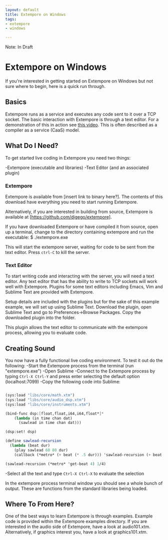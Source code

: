```yaml
---
layout: default
title: Extempore on Windows 
tags:
- extempore
- windows

---
```



Note: In Draft

# Extempore on Windows 

If you're interested in getting started on Extempore on Windows but not sure where to begin, here is a quick run through.

## Basics

Extempore runs as a service and executes any code sent to it over a TCP socket. The basic interaction with Extempore is through a text editor. For a demonstration of this in action see [this video](http://vimeo.com/78788032). This is often described as a compiler as a service (CaaS) model.

## What Do I Need?

To get started live coding in Extempore you need two things:

-Extempore (executable and libraries)
-Text Editor (and an associated plugin)

### Extempore

Extempore is available from [insert link to binary here?]. The contents of this download have everything you need to start running Extempore.

Alternatively, if you are interested in building from source, Extempore is available at [https://github.com/digego/extempore].

If you have downloaded Extempore or have compiled it from source, open up a terminal, change to the directory containing extempore and run the executable:
    $ ./extempore.exe

This will start the extempore server, waiting for code to be sent from the text editor. Press `ctrl-C` to kill the server.

### Text Editor

To start writing code and interacting with the server, you will need a text editor. Any text editor that has the ability to write to TCP sockets will work well with Extempore. Plugins for some text editors including Emacs, Vim and Sublime Text are provided with Extempore.

Setup details are included with the plugins but for the sake of this example example, we will set up using Sublime Text. Download the plugin, open Sublime Text and go to Preferences->Browse Packages. Copy the downloaded plugin into the folder.

This plugin allows the text editor to communicate with the extempore process, allowing you to evaluate code.

## Creating Sound

You now have a fully functional live coding environment. To test it out do the following:
-Start the Extempore process from the terminal (run "extempore.exe")
-Open Sublime
-Connect to the Extempore process by typing `Ctrl-X Ctrl-Y` and press enter selecting the default option (localhost:7099)
-Copy the following code into Sublime:

```scheme

(sys:load "libs/core/math.xtm")
(sys:load "libs/core/audio_dsp.xtm")
(sys:load "libs/core/instruments.xtm")

(bind-func dsp:[float,float,i64,i64,float*]*
    (lambda (in time chan dat)
      (sawlead in time chan dat)))

(dsp:set! dsp)

(define sawlead-recursion
  (lambda (beat dur)
    (play sawlead 60 80 dur)
    (callback (*metro* (+ beat (* .5 dur))) 'sawlead-recursion (+ beat dur) dur)))

(sawlead-recursion (*metro* 'get-beat 4) 1/4)

```

-Select all the text and type `Ctrl-X Ctrl-X` to evaluate the selection

In the extempore process terminal window you should see a whole bunch of output. These are functions from the standard libraries being loaded.


## Where To From Here?

One of the best ways to learn Extempore is through examples. Example code is provided within the Extempore examples directory. If you are interested in the audio side of Extempore, have a look at audio101.xtm. Alternatively, if graphics interest you, have a look at graphics101.xtm.


